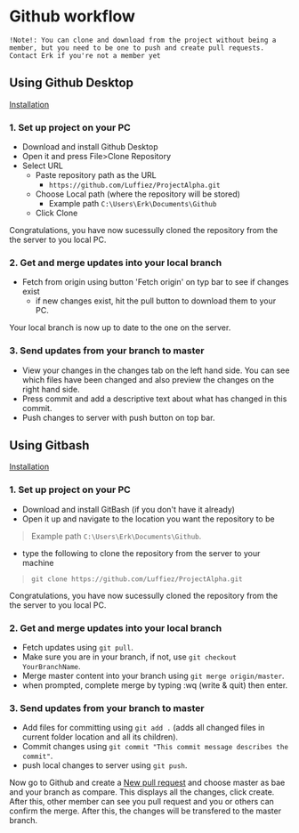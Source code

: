 # Github workflow
`!Note!: You can clone and download from the project without being a member, but you need to be one to push and create pull requests. Contact Erk if you're not a member yet`

## Using Github Desktop
[Installation](https://desktop.github.com/)

### 1. Set up project on your PC
- Download and install Github Desktop
- Open it and press File>Clone Repository
- Select URL
    - Paste repository path as the URL
        - `https://github.com/Luffiez/ProjectAlpha.git`
    - Choose Local path (where the repository will be stored) 
        - Example path `C:\Users\Erk\Documents\Github`
    - Click Clone

Congratulations, you have now sucessully cloned the repository from the the server to you local PC.
    
### 2. Get and merge updates into your local branch
- Fetch from origin using button 'Fetch origin' on typ bar to see if changes exist
    - if new changes exist, hit the pull button to download them to your PC.

Your local branch is now up to date to the one on the server.

### 3. Send updates from your branch to master
- View your changes in the changes tab on the left hand side. You can see which files have been changed and also preview the changes on the right hand side.
- Press commit and add a descriptive text about what has changed in this commit.
- Push changes to server with push button on top bar.

## Using Gitbash
[Installation](https://gitforwindows.org/)
### 1. Set up project on your PC
- Download and install GitBash (if you don't have it already)
- Open it up and navigate to the location you want the repository to be
> Example path `C:\Users\Erk\Documents\Github`.
- type the following to clone the repository from the server to your machine
> `git clone https://github.com/Luffiez/ProjectAlpha.git`

Congratulations, you have now sucessully cloned the repository from the the server to you local PC.

### 2. Get and merge updates into your local branch
- Fetch updates using `git pull`.
- Make sure you are in your branch, if not, use `git checkout YourBranchName`.
- Merge master content into your branch using `git merge origin/master`.
- when prompted, complete merge by typing :wq (write & quit) then enter.

### 3. Send updates from your branch to master
- Add files for committing using `git add .` (adds all changed files in current folder location and all its children).
- Commit changes using `git commit "This commit message describes the commit"`.
- push local changes to server using `git push`.

Now go to Github and create a [New pull request](https://github.com/Luffiez/ProjectAlpha/pulls) and choose master as bae and your branch as compare. This displays all the changes, click create. After this, other member can see you pull request and you or others can confirm the merge. After this, the changes will be transfered to the master branch.